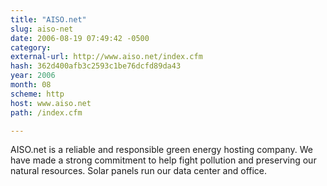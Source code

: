 ```yaml
---
title: "AISO.net"
slug: aiso-net
date: 2006-08-19 07:49:42 -0500
category: 
external-url: http://www.aiso.net/index.cfm
hash: 362d400afb3c2593c1be76dcfd89da43
year: 2006
month: 08
scheme: http
host: www.aiso.net
path: /index.cfm

---
```


AISO.net is a reliable and responsible green energy hosting company. We have made a strong commitment to help fight pollution and preserving our natural resources. Solar panels run our data center and office.
